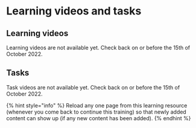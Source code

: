 # Learning videos and tasks

## Learning videos

Learning videos are not available yet. Check back on or before the 15th of October 2022.

## Tasks

Task videos are not available yet. Check back on or before the 15th of October 2022.

{% hint style="info" %}
Reload any one page from this learning resource (whenever you come back to continue this training) so that newly added content can show up (if any new content has been added).
{% endhint %}
